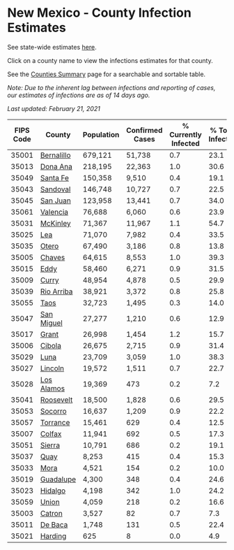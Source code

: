 # New Mexico - County Infection Estimates

See state-wide estimates [here](/infections/us-nm).

Click on a county name to view the infections estimates for that county.

See the [Counties Summary](/infections/summary-counties) page for a searchable and sortable table.

*Note: Due to the inherent lag between infections and reporting of cases, our estimates of infections are as of 14 days ago.*

*Last updated: February 21, 2021*

|   FIPS Code |                   County |   Population |   Confirmed Cases |   % Currently Infected |   % Total Infected |
|-------------|--------------------------|--------------|-------------------|------------------------|--------------------|
|       35001 | [Bernalillo](bernalillo) |      679,121 |            51,738 |                    0.7 |               23.1 |
|       35013 |     [Dona Ana](dona-ana) |      218,195 |            22,363 |                    1.0 |               30.6 |
|       35049 |     [Santa Fe](santa-fe) |      150,358 |             9,510 |                    0.4 |               19.1 |
|       35043 |     [Sandoval](sandoval) |      146,748 |            10,727 |                    0.7 |               22.5 |
|       35045 |     [San Juan](san-juan) |      123,958 |            13,441 |                    0.7 |               34.0 |
|       35061 |     [Valencia](valencia) |       76,688 |             6,060 |                    0.6 |               23.9 |
|       35031 |     [McKinley](mckinley) |       71,367 |            11,967 |                    1.1 |               54.7 |
|       35025 |               [Lea](lea) |       71,070 |             7,982 |                    0.4 |               33.5 |
|       35035 |           [Otero](otero) |       67,490 |             3,186 |                    0.8 |               13.8 |
|       35005 |         [Chaves](chaves) |       64,615 |             8,553 |                    1.0 |               39.3 |
|       35015 |             [Eddy](eddy) |       58,460 |             6,271 |                    0.9 |               31.5 |
|       35009 |           [Curry](curry) |       48,954 |             4,878 |                    0.5 |               29.9 |
|       35039 | [Rio Arriba](rio-arriba) |       38,921 |             3,372 |                    0.8 |               25.8 |
|       35055 |             [Taos](taos) |       32,723 |             1,495 |                    0.3 |               14.0 |
|       35047 | [San Miguel](san-miguel) |       27,277 |             1,210 |                    0.6 |               12.9 |
|       35017 |           [Grant](grant) |       26,998 |             1,454 |                    1.2 |               15.7 |
|       35006 |         [Cibola](cibola) |       26,675 |             2,715 |                    0.9 |               31.4 |
|       35029 |             [Luna](luna) |       23,709 |             3,059 |                    1.0 |               38.3 |
|       35027 |       [Lincoln](lincoln) |       19,572 |             1,511 |                    0.7 |               22.7 |
|       35028 | [Los Alamos](los-alamos) |       19,369 |               473 |                    0.2 |                7.2 |
|       35041 |   [Roosevelt](roosevelt) |       18,500 |             1,828 |                    0.6 |               29.5 |
|       35053 |       [Socorro](socorro) |       16,637 |             1,209 |                    0.9 |               22.2 |
|       35057 |     [Torrance](torrance) |       15,461 |               629 |                    0.4 |               12.5 |
|       35007 |         [Colfax](colfax) |       11,941 |               692 |                    0.5 |               17.3 |
|       35051 |         [Sierra](sierra) |       10,791 |               686 |                    0.2 |               19.1 |
|       35037 |             [Quay](quay) |        8,253 |               415 |                    0.4 |               15.3 |
|       35033 |             [Mora](mora) |        4,521 |               154 |                    0.2 |               10.0 |
|       35019 |   [Guadalupe](guadalupe) |        4,300 |               348 |                    0.4 |               24.6 |
|       35023 |       [Hidalgo](hidalgo) |        4,198 |               342 |                    1.0 |               24.2 |
|       35059 |           [Union](union) |        4,059 |               218 |                    0.2 |               16.6 |
|       35003 |         [Catron](catron) |        3,527 |                82 |                    0.7 |                7.3 |
|       35011 |       [De Baca](de-baca) |        1,748 |               131 |                    0.5 |               22.4 |
|       35021 |       [Harding](harding) |          625 |                 8 |                    0.0 |                4.9 |
